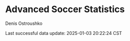 # Advanced Soccer Statistics
Denis Ostroushko

<!-- gfm -->

Last successful data update: 2025-01-03 20:22:24 CST
